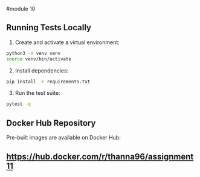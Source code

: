 #module 10

## Running Tests Locally

1. Create and activate a virtual environment:

```bash
python3 -m venv venv
source venv/bin/activate
```

2. Install dependencies:

```bash
pip install -r requirements.txt
```

3. Run the test suite:

```bash
pytest -q
```

## Docker Hub Repository

Pre-built images are available on Docker Hub:

https://hub.docker.com/r/thanna96/assignment11
---